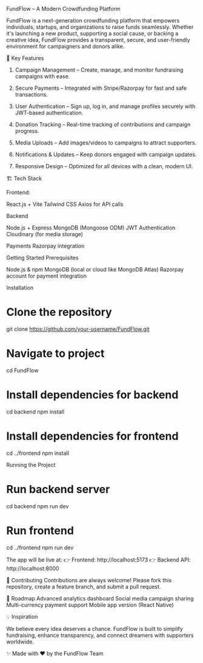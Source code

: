 FundFlow – A Modern Crowdfunding Platform

FundFlow is a next-generation crowdfunding platform that empowers individuals, startups, and organizations to raise funds seamlessly. Whether it's launching a new product, supporting a social cause, or backing a creative idea, FundFlow provides a transparent, secure, and user-friendly environment for campaigners and donors alike.

🌟 Key Features

1. Campaign Management – Create, manage, and monitor fundraising campaigns with ease.

2. Secure Payments – Integrated with Stripe/Razorpay for fast and safe transactions.

3. User Authentication – Sign up, log in, and manage profiles securely with JWT-based authentication.

4. Donation Tracking – Real-time tracking of contributions and campaign progress.

5. Media Uploads – Add images/videos to campaigns to attract supporters.

6. Notifications & Updates – Keep donors engaged with campaign updates.

7. Responsive Design – Optimized for all devices with a clean, modern UI.

🏗️ Tech Stack

Frontend:

React.js + Vite
Tailwind CSS 
Axios for API calls

Backend

Node.js + Express
MongoDB (Mongoose ODM)
JWT Authentication
Cloudinary (for media storage)

Payments
Razorpay integration

Getting Started
Prerequisites

Node.js & npm
MongoDB (local or cloud like MongoDB Atlas)
Razorpay account for payment integration

Installation
# Clone the repository
git clone https://github.com/your-username/FundFlow.git

# Navigate to project
cd FundFlow

# Install dependencies for backend
cd backend
npm install

# Install dependencies for frontend
cd ../frontend
npm install

Running the Project
# Run backend server
cd backend
npm run dev

# Run frontend
cd ../frontend
npm run dev


The app will be live at:
👉 Frontend: http://localhost:5173
👉 Backend API: http://localhost:8000

🤝 Contributing
Contributions are always welcome! Please fork this repository, create a feature branch, and submit a pull request.

📌 Roadmap
 Advanced analytics dashboard
 Social media campaign sharing
 Multi-currency payment support
 Mobile app version (React Native)

💡 Inspiration

We believe every idea deserves a chance. FundFlow is built to simplify fundraising, enhance transparency, and connect dreamers with supporters worldwide.

✨ Made with ❤️ by the FundFlow Team
